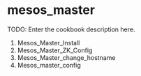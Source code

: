 # mesos_master

TODO: Enter the cookbook description here.

1. Mesos_Master_Install
2. Mesos_Master_ZK_Config
3. Mesos_Master_change_hostname
4. Mesos_master_config
